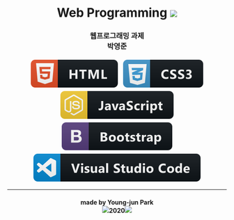 <div align="center">
  <h1>Web Programming <img src="https://media.giphy.com/media/dxODB9UE879RDqAh3o/giphy.gif" width="50px"></h1>
  
  <h3>웹프로그래밍 과제<br/>박영준</h3>
</div>

<p align="center">

  <img src="https://github.com/jun108059/jun108059/blob/master/svg/dev/languages/html.svg" alt="html" style="vertical-align:top; margin:4px">    
  <img src="https://github.com/jun108059/jun108059/blob/master/svg/dev/languages/css3.svg" alt="css3" style="vertical-align:top; margin:4px">
  <img src="https://github.com/jun108059/jun108059/blob/master/svg/dev/languages/js.svg" alt="js" style="vertical-align:top; margin:4px">
  <img src="https://github.com/jun108059/jun108059/blob/master/svg/dev/frameworks/bootstrap.svg" alt="bootstrap" style="vertical-align:top; margin:4px">    

  <img src="https://github.com/jun108059/jun108059/blob/master/svg/dev/tools/visualstudio_code.svg" alt="vscode" style="vertical-align:top; margin:4px">

</p>

---

<div align="center">
  <h4>made by Young-jun Park<br/><img src="https://media.giphy.com/media/L1cg88lFnD1l7T2e93/giphy.gif" width="30">2020<img src="https://media.giphy.com/media/WUlplcMpOCEmTGBtBW/giphy.gif" width="30">
  </h4>
</div>